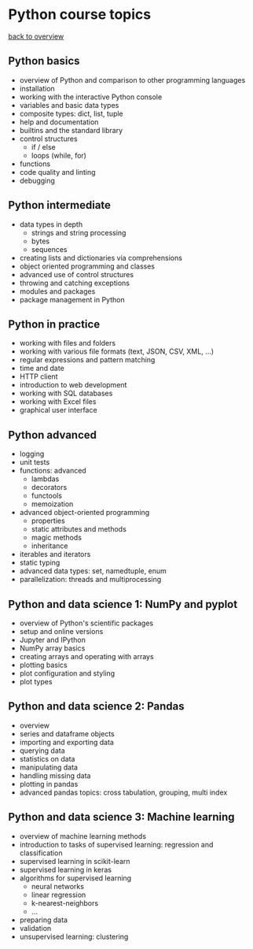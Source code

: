 # Python course topics

[back to overview](index.html)

## Python basics

- overview of Python and comparison to other programming languages
- installation
- working with the interactive Python console
- variables and basic data types
- composite types: dict, list, tuple
- help and documentation
- builtins and the standard library
- control structures
  - if / else
  - loops (while, for)
- functions
- code quality and linting
- debugging

## Python intermediate

- data types in depth
  - strings and string processing
  - bytes
  - sequences
- creating lists and dictionaries via comprehensions
- object oriented programming and classes
- advanced use of control structures
- throwing and catching exceptions
- modules and packages
- package management in Python

## Python in practice

- working with files and folders
- working with various file formats (text, JSON, CSV, XML, ...)
- regular expressions and pattern matching
- time and date
- HTTP client
- introduction to web development
- working with SQL databases
- working with Excel files
- graphical user interface

## Python advanced

- logging
- unit tests
- functions: advanced
  - lambdas
  - decorators
  - functools
  - memoization
- advanced object-oriented programming
  - properties
  - static attributes and methods
  - magic methods
  - inheritance
- iterables and iterators
- static typing
- advanced data types: set, namedtuple, enum
- parallelization: threads and multiprocessing

## Python and data science 1: NumPy and pyplot

- overview of Python's scientific packages
- setup and online versions
- Jupyter and IPython
- NumPy array basics
- creating arrays and operating with arrays
- plotting basics
- plot configuration and styling
- plot types

## Python and data science 2: Pandas

- overview
- series and dataframe objects
- importing and exporting data
- querying data
- statistics on data
- manipulating data
- handling missing data
- plotting in pandas
- advanced pandas topics: cross tabulation, grouping, multi index

## Python and data science 3: Machine learning

- overview of machine learning methods
- introduction to tasks of supervised learning: regression and classification
- supervised learning in scikit-learn
- supervised learning in keras
- algorithms for supervised learning
  - neural networks
  - linear regression
  - k-nearest-neighbors
  - ...
- preparing data
- validation
- unsupervised learning: clustering

